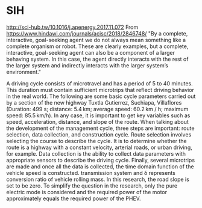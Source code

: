 # SIH
http://sci-hub.tw/10.1016/j.apenergy.2017.11.072
From <https://www.hindawi.com/journals/acisc/2018/2846748/> 
"By a complete, interactive, goal-seeking agent we do not always mean something like a complete organism or robot. These are clearly examples, but a complete, interactive, goal-seeking agent can also be a component of a larger behaving system. In this case, the agent directly interacts with the rest of the larger system and indirectly interacts with the larger system’s environment."

A driving cycle consists of microtravel and has a period of 5 to 40 minutes. This duration must contain sufficient microtrips that reflect driving behavior in the real world. The following are some basic cycle parameters carried out by a section of the new highway Tuxtla Gutierrez, Suchiapa, Villaflores (Duration: 499 s; distance: 5.4 km; average speed: 60.2 km / h; maximum speed: 85.5 km/h). 
In any case, it is important to get key variables such as speed, acceleration, distance, and slope of the route. When talking about the development of the management cycle, three steps are important: route selection, data collection, and construction cycle. Route selection involves selecting the course to describe the cycle. It is to determine whether the route is a highway with a constant velocity, arterial roads, or urban driving, for example. Data collection is the ability to collect data parameters with appropriate sensors to describe the driving cycle. Finally, several microtrips are made and once all the data is collected, the time domain function of the vehicle speed is constructed.
transmission system and δ represents conversion ratio of vehicle rolling mass. In this research, the road slope is set to be zero. To simplify the question in the research, only the pure electric mode is considered and the required power of the motor approximately equals the required power of the PHEV. 
